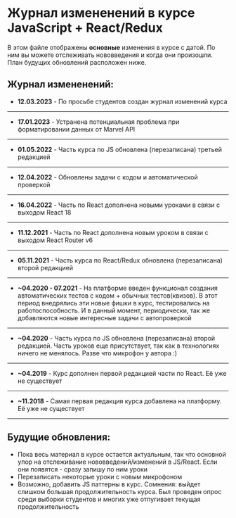 # Журнал измененений в курсе JavaScript + React/Redux

В этом файле отображены **основные** изменения в курсе с датой. По ним вы можете отслеживать нововведения и когда они произошли. План будущих обновлений расположен ниже.

## Журнал измененений:

- **12.03.2023** - По просьбе студентов создан журнал изменений курса

---

- **17.01.2023** - Устранена потенциальная проблема при форматировании данных от Marvel API

---

- **01.05.2022** - Часть курса по JS обновлена (перезаписана) третьей редакцией

---

- **12.04.2022** - Обновлены задачи с кодом и автоматической проверкой

---

- **16.04.2022** - Часть по React дополнена новыми уроками в связи с выходом React 18

---

- **11.12.2021** - Часть по React дополнена новым уроком в связи с выходом React Router v6

---

- **05.11.2021** - Часть курса по React/Redux обновлена (перезаписана) второй редакцией

---

- **~04.2020 - 07.2021** - На платформе введен функционал создания автоматических тестов с кодом + обычных тестов(квизов). В этот период внедрялись эти новые фишки в курс, тестировались на работоспособность. И в данный момент, периодически, так же добавляются новые интересные задачи с автопроверкой

---

- **~04.2020** - Часть курса по JS обновлена (перезаписана) второй редакцией. Часть уроков еще присутствует, так как в технологиях ничего не менялось. Разве что микрофон у автора :)

---

- **~04.2019** - Курс дополнен первой редакцией части по React. Её уже не существует

---

- **~11.2018** - Самая первая редакция курса добавлена на платформу. Её уже не существует

---

## Будущие обновления:

- Пока весь материал в курсе остается актуальным, так что основной упор на отслеживание нововведений/изменений в JS/React. Если они появятся - сразу запишу по ним уроки
- Перезаписать некоторые уроки с новым микрофоном
- Возможно, добавить JS паттерны в курс. Сомнения: выйдет слишком большая продолжительность курса. Был проведен опрос среди выборки студентов и многих уже отпугивает текущая продолжительность
